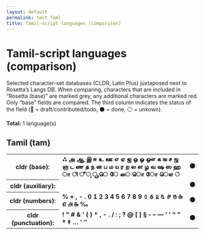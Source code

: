```yaml
---
layout: default
permalink: test_Taml
title: Tamil-script languages (comparison)
---
```


# Tamil-script languages (comparison)

Selected character-set databases (CLDR, Latin Plus) juxtaposed next to Rosetta’s Langs DB. When comparing, characters that are included in “Rosetta (base)” are marked grey, any additional characters are marked red. Only “base” fields are compared. The third column indicates the status of the field (🔴 = draft/contributed/todo, ⚫️ = done, ⚪️ = unkown).

**Total:** 1 language(s)

## Tamil (tam)

<table>
 <tr><th>cldr (base):</th><td><strong>ஃ</strong> <strong>அ</strong> <strong>ஆ</strong> <strong>இ</strong> <strong>ஈ</strong> <strong>உ</strong> <strong>ஊ</strong> <strong>எ</strong> <strong>ஏ</strong> <strong>ஐ</strong> <strong>ஒ</strong> <strong>ஓ</strong> <strong>ஔ</strong> <strong>க</strong> <strong>ங</strong> <strong>ச</strong> <strong>ஜ</strong> <strong>ஞ</strong> <strong>ட</strong> <strong>ண</strong> <strong>த</strong> <strong>ந</strong> <strong>ன</strong> <strong>ப</strong> <strong>ம</strong> <strong>ய</strong> <strong>ர</strong> <strong>ற</strong> <strong>ல</strong> <strong>ள</strong> <strong>ழ</strong> <strong>வ</strong> <strong>ஷ</strong> <strong>ஸ</strong> <strong>ஹ</strong> <strong>ா</strong> <strong>ி</strong> <strong>ீ</strong> <strong>ு</strong> <strong>ூ</strong> <strong>ெ</strong> <strong>ே</strong> <strong>ை</strong> <strong>ொ</strong> <strong>ோ</strong> <strong>ௌ</strong> <strong>்</strong> </td><td>⚫️</td></tr>
<tr><th>cldr (auxiliary):</th><td><strong>‌</strong> <strong>‍</strong> </td><td>⚫️</td></tr>
<tr><th>cldr (numbers):</th><td><strong>%</strong> <strong>+</strong> <strong>,</strong> <strong>-</strong> <strong>.</strong> <strong>0</strong> <strong>1</strong> <strong>2</strong> <strong>3</strong> <strong>4</strong> <strong>5</strong> <strong>6</strong> <strong>7</strong> <strong>8</strong> <strong>9</strong> <strong>௦</strong> <strong>௧</strong> <strong>௨</strong> <strong>௩</strong> <strong>௪</strong> <strong>௫</strong> <strong>௬</strong> <strong>௭</strong> <strong>௮</strong> <strong>௯</strong> <strong>‰</strong> </td><td>⚫️</td></tr>
<tr><th>cldr (punctuation):</th><td><strong>!</strong> <strong>"</strong> <strong>#</strong> <strong>&</strong> <strong>'</strong> <strong>(</strong> <strong>)</strong> <strong>*</strong> <strong>,</strong> <strong>-</strong> <strong>.</strong> <strong>/</strong> <strong>:</strong> <strong>;</strong> <strong>?</strong> <strong>@</strong> <strong>[</strong> <strong>]</strong> <strong>§</strong> <strong>‐</strong> <strong>–</strong> <strong>—</strong> <strong>‘</strong> <strong>’</strong> <strong>“</strong> <strong>”</strong> <strong>†</strong> <strong>‡</strong> <strong>…</strong> <strong>′</strong> <strong>″</strong> </td><td>⚫️</td></tr>
 </table>

